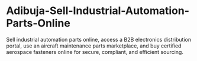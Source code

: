 # Adibuja-Sell-Industrial-Automation-Parts-Online
Sell industrial automation parts online, access a B2B electronics distribution portal, use an aircraft maintenance parts marketplace, and buy certified aerospace fasteners online for secure, compliant, and efficient sourcing.

